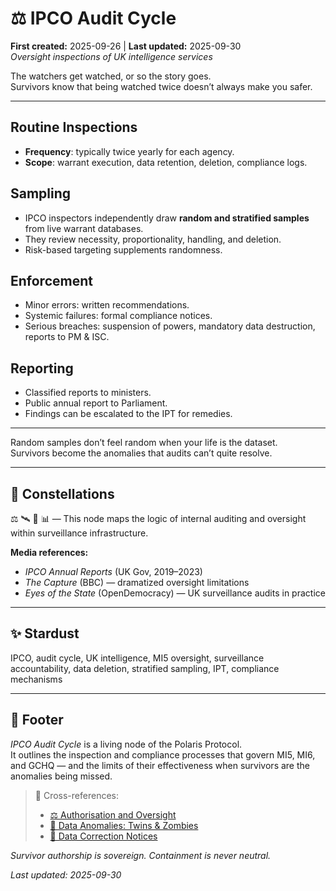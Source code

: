 # ⚖️ IPCO Audit Cycle  
**First created:** 2025-09-26 | **Last updated:** 2025-09-30  
*Oversight inspections of UK intelligence services*

The watchers get watched, or so the story goes.  
Survivors know that being watched twice doesn’t always make you safer.  

---

## Routine Inspections  
- **Frequency**: typically twice yearly for each agency.  
- **Scope**: warrant execution, data retention, deletion, compliance logs.  

## Sampling  
- IPCO inspectors independently draw **random and stratified samples** from live warrant databases.  
- They review necessity, proportionality, handling, and deletion.  
- Risk-based targeting supplements randomness.  

## Enforcement  
- Minor errors: written recommendations.  
- Systemic failures: formal compliance notices.  
- Serious breaches: suspension of powers, mandatory data destruction, reports to PM & ISC.  

## Reporting  
- Classified reports to ministers.  
- Public annual report to Parliament.  
- Findings can be escalated to the IPT for remedies.  

---

Random samples don’t feel random when your life is the dataset.  
Survivors become the anomalies that audits can’t quite resolve.  

---

## 🌌 Constellations  
⚖️ 🛰️ 🧿 📊 — This node maps the logic of internal auditing and oversight within surveillance infrastructure.

**Media references:**  
- *IPCO Annual Reports* (UK Gov, 2019–2023)  
- *The Capture* (BBC) — dramatized oversight limitations  
- *Eyes of the State* (OpenDemocracy) — UK surveillance audits in practice

---

## ✨ Stardust  
IPCO, audit cycle, UK intelligence, MI5 oversight, surveillance accountability, data deletion, stratified sampling, IPT, compliance mechanisms

---

## 🏮 Footer  

*IPCO Audit Cycle* is a living node of the Polaris Protocol.  
It outlines the inspection and compliance processes that govern MI5, MI6, and GCHQ — and the limits of their effectiveness when survivors are the anomalies being missed.

> 📡 Cross-references:  
> - [⚖️ Authorisation and Oversight](./⚖️_authorisation_and_oversight.md)  
> - [🧬 Data Anomalies: Twins & Zombies](../../../Metadata_Sabotage_Network/Structural_Analysis/🧬_Structural_Mapping/🧬_data_anomalies_twins_zombies.md)  
> - [🧬 Data Correction Notices](../../../Metadata_Sabotage_Network/Structural_Analysis/🧬_Structural_Mapping/🧬_data_correction_notices.md)

*Survivor authorship is sovereign. Containment is never neutral.*  

_Last updated: 2025-09-30_
